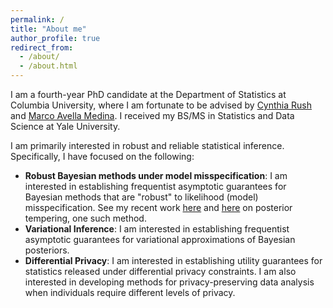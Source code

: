 ```yaml
---
permalink: /
title: "About me"
author_profile: true
redirect_from: 
  - /about/
  - /about.html
---
```


I am a fourth-year PhD candidate at the Department of Statistics at Columbia University, where I am fortunate to be advised by [Cynthia Rush](https://www.columbia.edu/~cgr2130/) and [Marco Avella Medina](https://sites.google.com/site/marcoavellamedina/home?authuser=1). I received my BS/MS in Statistics and Data Science at Yale University.

I am primarily interested in robust and reliable statistical inference. Specifically, I have focused on the following:
* **Robust Bayesian methods under model misspecification**: I am interested in establishing frequentist asymptotic guarantees for Bayesian methods that are "robust" to likelihood (model) misspecification. See my recent work [here](https://arxiv.org/pdf/2310.07900) and [here](https://rray123.github.io/files/Theoretical_guarantees_for_data_dependent_posterior_tempering-186.pdf) on posterior tempering, one such method.
* **Variational Inference**: I am interested in establishing frequentist asymptotic guarantees for variational approximations of Bayesian posteriors.
* **Differential Privacy**: I am interested in establishing utility guarantees for statistics released under differential privacy constraints. I am also interested in developing methods for privacy-preserving data analysis when individuals require different levels of privacy.
